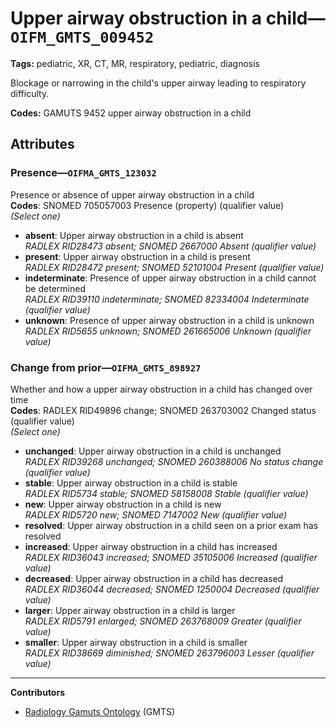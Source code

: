 # Upper airway obstruction in a child—`OIFM_GMTS_009452`

**Tags:** pediatric, XR, CT, MR, respiratory, pediatric, diagnosis

Blockage or narrowing in the child's upper airway leading to respiratory difficulty.

**Codes:** GAMUTS 9452 upper airway obstruction in a child

## Attributes

### Presence—`OIFMA_GMTS_123032`

Presence or absence of upper airway obstruction in a child  
**Codes**: SNOMED 705057003 Presence (property) (qualifier value)  
*(Select one)*

- **absent**: Upper airway obstruction in a child is absent  
_RADLEX RID28473 absent; SNOMED 2667000 Absent (qualifier value)_
- **present**: Upper airway obstruction in a child is present  
_RADLEX RID28472 present; SNOMED 52101004 Present (qualifier value)_
- **indeterminate**: Presence of upper airway obstruction in a child cannot be determined  
_RADLEX RID39110 indeterminate; SNOMED 82334004 Indeterminate (qualifier value)_
- **unknown**: Presence of upper airway obstruction in a child is unknown  
_RADLEX RID5655 unknown; SNOMED 261665006 Unknown (qualifier value)_

### Change from prior—`OIFMA_GMTS_898927`

Whether and how a upper airway obstruction in a child has changed over time  
**Codes**: RADLEX RID49896 change; SNOMED 263703002 Changed status (qualifier value)  
*(Select one)*

- **unchanged**: Upper airway obstruction in a child is unchanged  
_RADLEX RID39268 unchanged; SNOMED 260388006 No status change (qualifier value)_
- **stable**: Upper airway obstruction in a child is stable  
_RADLEX RID5734 stable; SNOMED 58158008 Stable (qualifier value)_
- **new**: Upper airway obstruction in a child is new  
_RADLEX RID5720 new; SNOMED 7147002 New (qualifier value)_
- **resolved**: Upper airway obstruction in a child seen on a prior exam has resolved  
- **increased**: Upper airway obstruction in a child has increased  
_RADLEX RID36043 increased; SNOMED 35105006 Increased (qualifier value)_
- **decreased**: Upper airway obstruction in a child has decreased  
_RADLEX RID36044 decreased; SNOMED 1250004 Decreased (qualifier value)_
- **larger**: Upper airway obstruction in a child is larger  
_RADLEX RID5791 enlarged; SNOMED 263768009 Greater (qualifier value)_
- **smaller**: Upper airway obstruction in a child is smaller  
_RADLEX RID38669 diminished; SNOMED 263796003 Lesser (qualifier value)_

---

**Contributors**

- [Radiology Gamuts Ontology](https://gamuts.net/) (GMTS)